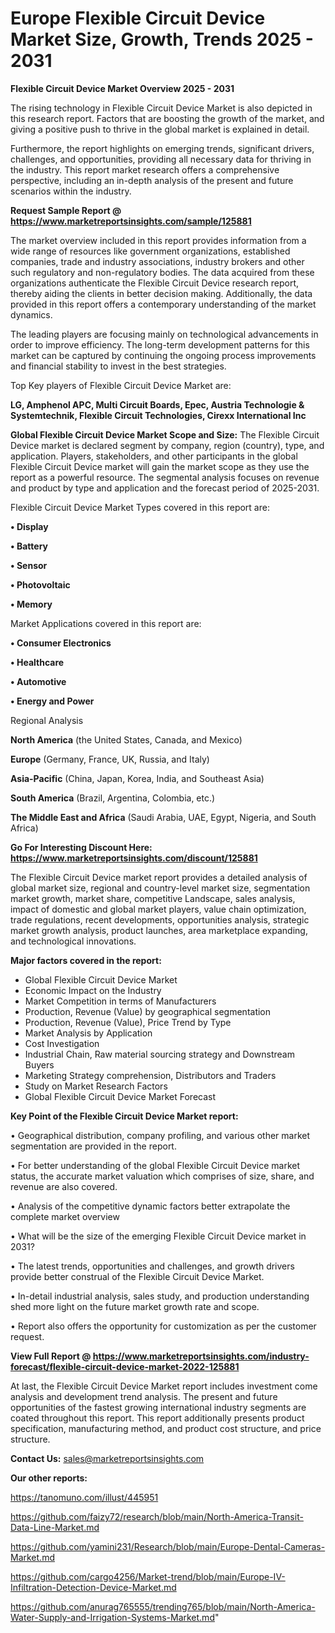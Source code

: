 # Europe Flexible Circuit Device Market Size, Growth, Trends 2025 - 2031

<Strong> Flexible Circuit Device Market Overview 2025 - 2031</strong>

The rising technology in Flexible Circuit Device Market is also depicted in this research report. Factors that are boosting the growth of the market, and giving a positive push to thrive in the global market is explained in detail.

Furthermore, the report highlights on emerging trends, significant drivers, challenges, and opportunities, providing all necessary data for thriving in the industry. This report market research offers a comprehensive perspective, including an in-depth analysis of the present and future scenarios within the industry.

<strong>Request Sample Report @ <a href=https://www.marketreportsinsights.com/sample/125881>https://www.marketreportsinsights.com/sample/125881</a></strong>

The market overview included in this report provides information from a wide range of resources like government organizations, established companies, trade and industry associations, industry brokers and other such regulatory and non-regulatory bodies. The data acquired from these organizations authenticate the Flexible Circuit Device research report, thereby aiding the clients in better decision making. Additionally, the data provided in this report offers a contemporary understanding of the market dynamics.

The leading players are focusing mainly on technological advancements in order to improve efficiency. The long-term development patterns for this market can be captured by continuing the ongoing process improvements and financial stability to invest in the best strategies.

Top Key players of Flexible Circuit Device Market are:

<strong>LG, Amphenol APC, Multi Circuit Boards, Epec, Austria Technologie & Systemtechnik, Flexible Circuit Technologies, Cirexx International Inc</strong>

<strong><b>Global Flexible Circuit Device Market Scope and Size:</b></strong>
The Flexible Circuit Device market is declared segment by company, region (country), type, and application. Players, stakeholders, and other participants in the global Flexible Circuit Device market will gain the market scope as they use the report as a powerful resource. The segmental analysis focuses on revenue and product by type and application and the forecast period of 2025-2031.

Flexible Circuit Device Market Types covered in this report are:

<strong>• Display

• Battery

• Sensor

• Photovoltaic

• Memory</strong>

Market Applications covered in this report are:

<strong>• Consumer Electronics

• Healthcare

• Automotive

• Energy and Power</strong> 

Regional Analysis

<strong>North America</strong> (the United States, Canada, and Mexico)

<strong>Europe</strong> (Germany, France, UK, Russia, and Italy)

<strong>Asia-Pacific</strong> (China, Japan, Korea, India, and Southeast Asia)

<strong>South America</strong> (Brazil, Argentina, Colombia, etc.)

<strong>The Middle East and Africa</strong> (Saudi Arabia, UAE, Egypt, Nigeria, and South Africa)

<strong>Go For Interesting Discount Here: <a href=https://www.marketreportsinsights.com/discount/125881>https://www.marketreportsinsights.com/discount/125881</a></strong>

The Flexible Circuit Device market report provides a detailed analysis of global market size, regional and country-level market size, segmentation market growth, market share, competitive Landscape, sales analysis, impact of domestic and global market players, value chain optimization, trade regulations, recent developments, opportunities analysis, strategic market growth analysis, product launches, area marketplace expanding, and technological innovations.

<strong><b>Major factors covered in the report:</b></strong>
<ul>
  <li>Global Flexible Circuit Device Market </li>
  <li>Economic Impact on the Industry</li>
  <li>Market Competition in terms of Manufacturers</li>
  <li>Production, Revenue (Value) by geographical segmentation</li>
  <li>Production, Revenue (Value), Price Trend by Type</li>
  <li>Market Analysis by Application</li>
  <li>Cost Investigation</li>
  <li>Industrial Chain, Raw material sourcing strategy and Downstream Buyers</li>
  <li>Marketing Strategy comprehension, Distributors and Traders</li>
  <li>Study on Market Research Factors</li>
  <li>Global Flexible Circuit Device Market Forecast</li>
</ul>

<strong><b>Key Point of the Flexible Circuit Device Market report:</b></strong>

• Geographical distribution, company profiling, and various other market segmentation are provided in the report.

• For better understanding of the global Flexible Circuit Device market status, the accurate market valuation which comprises of size, share, and revenue are also covered.

• Analysis of the competitive dynamic factors better extrapolate the complete market overview

• What will be the size of the emerging Flexible Circuit Device market in 2031?

• The latest trends, opportunities and challenges, and growth drivers provide better construal of the Flexible Circuit Device Market.

• In-detail industrial analysis, sales study, and production understanding shed more light on the future market growth rate and scope.

• Report also offers the opportunity for customization as per the customer request.

<strong><b>View Full Report @ <a href=https://www.marketreportsinsights.com/industry-forecast/flexible-circuit-device-market-2022-125881>https://www.marketreportsinsights.com/industry-forecast/flexible-circuit-device-market-2022-125881</a></b></strong>


At last, the Flexible Circuit Device Market report includes investment come analysis and development trend analysis. The present and future opportunities of the fastest growing international industry segments are coated throughout this report. This report additionally presents product specification, manufacturing method, and product cost structure, and price structure.

<strong>Contact Us:</strong>
sales@marketreportsinsights.com

<strong>Our other reports:</strong>

<a href=https://tanomuno.com/illust/445951>https://tanomuno.com/illust/445951</a>

<a href=https://github.com/faizy72/research/blob/main/North-America-Transit-Data-Line-Market.md>https://github.com/faizy72/research/blob/main/North-America-Transit-Data-Line-Market.md</a>

<a href=https://github.com/yamini231/Research/blob/main/Europe-Dental-Cameras-Market.md>https://github.com/yamini231/Research/blob/main/Europe-Dental-Cameras-Market.md</a>

<a href=https://github.com/cargo4256/Market-trend/blob/main/Europe-IV-Infiltration-Detection-Device-Market.md>https://github.com/cargo4256/Market-trend/blob/main/Europe-IV-Infiltration-Detection-Device-Market.md</a>

<a href=https://github.com/anurag765555/trending765/blob/main/North-America-Water-Supply-and-Irrigation-Systems-Market.md>https://github.com/anurag765555/trending765/blob/main/North-America-Water-Supply-and-Irrigation-Systems-Market.md</a>"
